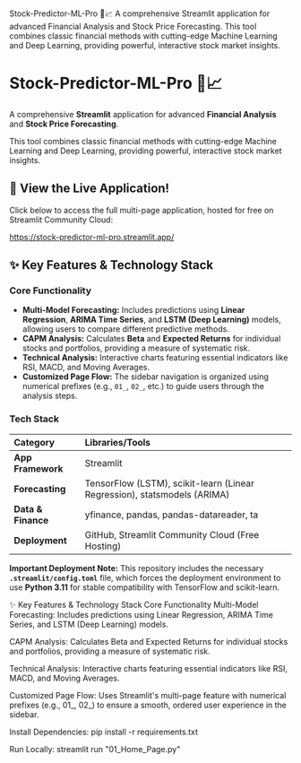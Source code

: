 Stock-Predictor-ML-Pro 🧠📈
A comprehensive Streamlit application for advanced Financial Analysis and Stock Price Forecasting.
This tool combines classic financial methods with cutting-edge Machine Learning and Deep Learning, providing powerful, interactive stock market insights.

# Stock-Predictor-ML-Pro 🧠📈

A comprehensive **Streamlit** application for advanced **Financial Analysis** and **Stock Price Forecasting**.

This tool combines classic financial methods with cutting-edge Machine Learning and Deep Learning, providing powerful, interactive stock market insights.

## 🔗 View the Live Application!

Click below to access the full multi-page application, hosted for free on Streamlit Community Cloud:

https://stock-predictor-ml-pro.streamlit.app/

## ✨ Key Features & Technology Stack

### Core Functionality
* **Multi-Model Forecasting:** Includes predictions using **Linear Regression**, **ARIMA Time Series**, and **LSTM (Deep Learning)** models, allowing users to compare different predictive methods.
* **CAPM Analysis:** Calculates **Beta** and **Expected Returns** for individual stocks and portfolios, providing a measure of systematic risk.
* **Technical Analysis:** Interactive charts featuring essential indicators like RSI, MACD, and Moving Averages.
* **Customized Page Flow:** The sidebar navigation is organized using numerical prefixes (e.g., `01_`, `02_`, etc.) to guide users through the analysis steps.

### Tech Stack
| Category | Libraries/Tools |
| :--- | :--- |
| **App Framework** | Streamlit |
| **Forecasting** | TensorFlow (LSTM), scikit-learn (Linear Regression), statsmodels (ARIMA) |
| **Data & Finance**| yfinance, pandas, pandas-datareader, ta |
| **Deployment** | GitHub, Streamlit Community Cloud (Free Hosting) |



**Important Deployment Note:** This repository includes the necessary **`.streamlit/config.toml`** file, which forces the deployment environment to use **Python 3.11** for stable compatibility with TensorFlow and scikit-learn.


✨ Key Features & Technology Stack
Core Functionality
Multi-Model Forecasting: Includes predictions using Linear Regression, ARIMA Time Series, and LSTM (Deep Learning) models.

CAPM Analysis: Calculates Beta and Expected Returns for individual stocks and portfolios, providing a measure of systematic risk.

Technical Analysis: Interactive charts featuring essential indicators like RSI, MACD, and Moving Averages.

Customized Page Flow: Uses Streamlit's multi-page feature with numerical prefixes (e.g., 01_, 02_) to ensure a smooth, ordered user experience in the sidebar.





Install Dependencies: pip install -r requirements.txt

Run Locally: streamlit run "01_Home_Page.py"
